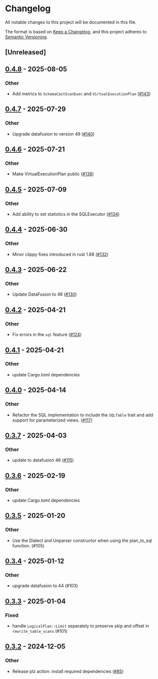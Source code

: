 # Changelog

All notable changes to this project will be documented in this file.

The format is based on [Keep a Changelog](https://keepachangelog.com/en/1.0.0/),
and this project adheres to [Semantic Versioning](https://semver.org/spec/v2.0.0.html).

## [Unreleased]

## [0.4.8](https://github.com/datafusion-contrib/datafusion-federation/compare/v0.4.7...v0.4.8) - 2025-08-05

### Other

- Add metrics to `SchemaCastScanExec` and `VirtualExecutionPlan` ([#143](https://github.com/datafusion-contrib/datafusion-federation/pull/143))

## [0.4.7](https://github.com/datafusion-contrib/datafusion-federation/compare/v0.4.6...v0.4.7) - 2025-07-29

### Other

- Upgrade datafusion to version 49 ([#140](https://github.com/datafusion-contrib/datafusion-federation/pull/140))

## [0.4.6](https://github.com/datafusion-contrib/datafusion-federation/compare/v0.4.5...v0.4.6) - 2025-07-21

### Other

- Make VirtualExecutionPlan public ([#138](https://github.com/datafusion-contrib/datafusion-federation/pull/138))

## [0.4.5](https://github.com/datafusion-contrib/datafusion-federation/compare/v0.4.4...v0.4.5) - 2025-07-09

### Other

- Add ability to set statistics in the SQLExecutor ([#134](https://github.com/datafusion-contrib/datafusion-federation/pull/134))

## [0.4.4](https://github.com/datafusion-contrib/datafusion-federation/compare/v0.4.3...v0.4.4) - 2025-06-30

### Other

- Minor clippy fixes introduced in rust 1.88 ([#132](https://github.com/datafusion-contrib/datafusion-federation/pull/132))

## [0.4.3](https://github.com/datafusion-contrib/datafusion-federation/compare/v0.4.2...v0.4.3) - 2025-06-22

### Other

- Update DataFusion to 48 ([#130](https://github.com/datafusion-contrib/datafusion-federation/pull/130))

## [0.4.2](https://github.com/datafusion-contrib/datafusion-federation/compare/v0.4.1...v0.4.2) - 2025-04-21

### Other

- Fix errors in the `sql` feature ([#124](https://github.com/datafusion-contrib/datafusion-federation/pull/124))

## [0.4.1](https://github.com/datafusion-contrib/datafusion-federation/compare/v0.4.0...v0.4.1) - 2025-04-21

### Other

- update Cargo.toml dependencies

## [0.4.0](https://github.com/datafusion-contrib/datafusion-federation/compare/v0.3.7...v0.4.0) - 2025-04-14

### Other

- Refactor the SQL implementation to include the `SQLTable` trait and add support for parameterized views. ([#117](https://github.com/datafusion-contrib/datafusion-federation/pull/117))

## [0.3.7](https://github.com/datafusion-contrib/datafusion-federation/compare/v0.3.6...v0.3.7) - 2025-04-03

### Other

- update to datafusion 46 ([#115](https://github.com/datafusion-contrib/datafusion-federation/pull/115))

## [0.3.6](https://github.com/datafusion-contrib/datafusion-federation/compare/v0.3.5...v0.3.6) - 2025-02-19

### Other

- update Cargo.toml dependencies

## [0.3.5](https://github.com/datafusion-contrib/datafusion-federation/compare/datafusion-federation-v0.3.4...datafusion-federation-v0.3.5) - 2025-01-20

### Other

- Use the Dialect and Unparser constructor when using the plan_to_sql function. (#105)

## [0.3.4](https://github.com/datafusion-contrib/datafusion-federation/compare/datafusion-federation-v0.3.3...datafusion-federation-v0.3.4) - 2025-01-12

### Other

- upgrade datafusion to 44 (#103)

## [0.3.3](https://github.com/datafusion-contrib/datafusion-federation/compare/datafusion-federation-v0.3.2...datafusion-federation-v0.3.3) - 2025-01-04

### Fixed

- handle `LogicalPlan::Limit` separately to preserve skip and offset in `rewrite_table_scans` (#101)

## [0.3.2](https://github.com/datafusion-contrib/datafusion-federation/compare/datafusion-federation-v0.3.1...datafusion-federation-v0.3.2) - 2024-12-05

### Other

- Release plz action: install required dependencies ([#85](https://github.com/datafusion-contrib/datafusion-federation/pull/85))
